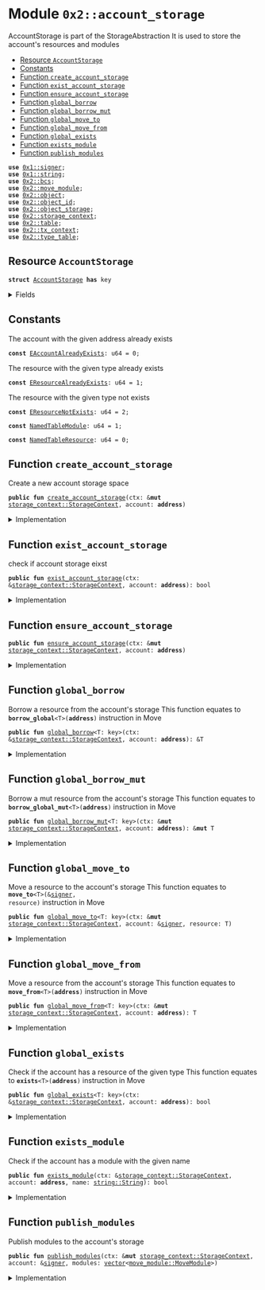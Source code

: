 
<a name="0x2_account_storage"></a>

# Module `0x2::account_storage`

AccountStorage is part of the StorageAbstraction
It is used to store the account's resources and modules


-  [Resource `AccountStorage`](#0x2_account_storage_AccountStorage)
-  [Constants](#@Constants_0)
-  [Function `create_account_storage`](#0x2_account_storage_create_account_storage)
-  [Function `exist_account_storage`](#0x2_account_storage_exist_account_storage)
-  [Function `ensure_account_storage`](#0x2_account_storage_ensure_account_storage)
-  [Function `global_borrow`](#0x2_account_storage_global_borrow)
-  [Function `global_borrow_mut`](#0x2_account_storage_global_borrow_mut)
-  [Function `global_move_to`](#0x2_account_storage_global_move_to)
-  [Function `global_move_from`](#0x2_account_storage_global_move_from)
-  [Function `global_exists`](#0x2_account_storage_global_exists)
-  [Function `exists_module`](#0x2_account_storage_exists_module)
-  [Function `publish_modules`](#0x2_account_storage_publish_modules)


<pre><code><b>use</b> <a href="../doc/signer.md#0x1_signer">0x1::signer</a>;
<b>use</b> <a href="">0x1::string</a>;
<b>use</b> <a href="bcs.md#0x2_bcs">0x2::bcs</a>;
<b>use</b> <a href="move_module.md#0x2_move_module">0x2::move_module</a>;
<b>use</b> <a href="object.md#0x2_object">0x2::object</a>;
<b>use</b> <a href="object_id.md#0x2_object_id">0x2::object_id</a>;
<b>use</b> <a href="object_storage.md#0x2_object_storage">0x2::object_storage</a>;
<b>use</b> <a href="storage_context.md#0x2_storage_context">0x2::storage_context</a>;
<b>use</b> <a href="table.md#0x2_table">0x2::table</a>;
<b>use</b> <a href="tx_context.md#0x2_tx_context">0x2::tx_context</a>;
<b>use</b> <a href="type_table.md#0x2_type_table">0x2::type_table</a>;
</code></pre>



<a name="0x2_account_storage_AccountStorage"></a>

## Resource `AccountStorage`



<pre><code><b>struct</b> <a href="account_storage.md#0x2_account_storage_AccountStorage">AccountStorage</a> <b>has</b> key
</code></pre>



<details>
<summary>Fields</summary>


<dl>
<dt>
<code>resources: <a href="type_table.md#0x2_type_table_TypeTable">type_table::TypeTable</a></code>
</dt>
<dd>

</dd>
<dt>
<code>modules: <a href="table.md#0x2_table_Table">table::Table</a>&lt;<a href="_String">string::String</a>, <a href="move_module.md#0x2_move_module_MoveModule">move_module::MoveModule</a>&gt;</code>
</dt>
<dd>

</dd>
</dl>


</details>

<a name="@Constants_0"></a>

## Constants


<a name="0x2_account_storage_EAccountAlreadyExists"></a>

The account with the given address already exists


<pre><code><b>const</b> <a href="account_storage.md#0x2_account_storage_EAccountAlreadyExists">EAccountAlreadyExists</a>: u64 = 0;
</code></pre>



<a name="0x2_account_storage_EResourceAlreadyExists"></a>

The resource with the given type already exists


<pre><code><b>const</b> <a href="account_storage.md#0x2_account_storage_EResourceAlreadyExists">EResourceAlreadyExists</a>: u64 = 1;
</code></pre>



<a name="0x2_account_storage_EResourceNotExists"></a>

The resource with the given type not exists


<pre><code><b>const</b> <a href="account_storage.md#0x2_account_storage_EResourceNotExists">EResourceNotExists</a>: u64 = 2;
</code></pre>



<a name="0x2_account_storage_NamedTableModule"></a>



<pre><code><b>const</b> <a href="account_storage.md#0x2_account_storage_NamedTableModule">NamedTableModule</a>: u64 = 1;
</code></pre>



<a name="0x2_account_storage_NamedTableResource"></a>



<pre><code><b>const</b> <a href="account_storage.md#0x2_account_storage_NamedTableResource">NamedTableResource</a>: u64 = 0;
</code></pre>



<a name="0x2_account_storage_create_account_storage"></a>

## Function `create_account_storage`

Create a new account storage space


<pre><code><b>public</b> <b>fun</b> <a href="account_storage.md#0x2_account_storage_create_account_storage">create_account_storage</a>(ctx: &<b>mut</b> <a href="storage_context.md#0x2_storage_context_StorageContext">storage_context::StorageContext</a>, account: <b>address</b>)
</code></pre>



<details>
<summary>Implementation</summary>


<pre><code><b>public</b> <b>fun</b> <a href="account_storage.md#0x2_account_storage_create_account_storage">create_account_storage</a>(ctx: &<b>mut</b> StorageContext, account: <b>address</b>) {
    <b>let</b> <a href="object_id.md#0x2_object_id">object_id</a> = <a href="object_id.md#0x2_object_id_address_to_object_id">object_id::address_to_object_id</a>(account);
    <b>let</b> <a href="account_storage.md#0x2_account_storage">account_storage</a> = <a href="account_storage.md#0x2_account_storage_AccountStorage">AccountStorage</a> {
        resources: <a href="type_table.md#0x2_type_table_new_with_id">type_table::new_with_id</a>(<a href="account_storage.md#0x2_account_storage_named_table_id">named_table_id</a>(account, <a href="account_storage.md#0x2_account_storage_NamedTableResource">NamedTableResource</a>)),
        modules: <a href="table.md#0x2_table_new_with_id">table::new_with_id</a>(<a href="account_storage.md#0x2_account_storage_named_table_id">named_table_id</a>(account, <a href="account_storage.md#0x2_account_storage_NamedTableModule">NamedTableModule</a>)),
    };
    <b>let</b> <a href="object_storage.md#0x2_object_storage">object_storage</a> = <a href="storage_context.md#0x2_storage_context_object_storage_mut">storage_context::object_storage_mut</a>(ctx);
    <b>assert</b>!(!<a href="object_storage.md#0x2_object_storage_contains">object_storage::contains</a>(<a href="object_storage.md#0x2_object_storage">object_storage</a>, <a href="object_id.md#0x2_object_id">object_id</a>), <a href="account_storage.md#0x2_account_storage_EAccountAlreadyExists">EAccountAlreadyExists</a>);
    <b>let</b> <a href="object.md#0x2_object">object</a> = <a href="object.md#0x2_object_new_with_id">object::new_with_id</a>(<a href="object_id.md#0x2_object_id">object_id</a>, account, <a href="account_storage.md#0x2_account_storage">account_storage</a>);
    <a href="object_storage.md#0x2_object_storage_add">object_storage::add</a>(<a href="object_storage.md#0x2_object_storage">object_storage</a>, <a href="object.md#0x2_object">object</a>);
}
</code></pre>



</details>

<a name="0x2_account_storage_exist_account_storage"></a>

## Function `exist_account_storage`

check if account storage eixst


<pre><code><b>public</b> <b>fun</b> <a href="account_storage.md#0x2_account_storage_exist_account_storage">exist_account_storage</a>(ctx: &<a href="storage_context.md#0x2_storage_context_StorageContext">storage_context::StorageContext</a>, account: <b>address</b>): bool
</code></pre>



<details>
<summary>Implementation</summary>


<pre><code><b>public</b> <b>fun</b> <a href="account_storage.md#0x2_account_storage_exist_account_storage">exist_account_storage</a>(ctx: &StorageContext, account: <b>address</b>): bool {
    <b>let</b> <a href="object_id.md#0x2_object_id">object_id</a> = <a href="object_id.md#0x2_object_id_address_to_object_id">object_id::address_to_object_id</a>(account);
    <b>let</b> <a href="object_storage.md#0x2_object_storage">object_storage</a> = <a href="storage_context.md#0x2_storage_context_object_storage">storage_context::object_storage</a>(ctx);
    <a href="object_storage.md#0x2_object_storage_contains">object_storage::contains</a>(<a href="object_storage.md#0x2_object_storage">object_storage</a>, <a href="object_id.md#0x2_object_id">object_id</a>)
}
</code></pre>



</details>

<a name="0x2_account_storage_ensure_account_storage"></a>

## Function `ensure_account_storage`



<pre><code><b>public</b> <b>fun</b> <a href="account_storage.md#0x2_account_storage_ensure_account_storage">ensure_account_storage</a>(ctx: &<b>mut</b> <a href="storage_context.md#0x2_storage_context_StorageContext">storage_context::StorageContext</a>, account: <b>address</b>)
</code></pre>



<details>
<summary>Implementation</summary>


<pre><code><b>public</b> <b>fun</b> <a href="account_storage.md#0x2_account_storage_ensure_account_storage">ensure_account_storage</a>(ctx: &<b>mut</b> StorageContext, account: <b>address</b>) {
    <b>if</b> (!<a href="account_storage.md#0x2_account_storage_exist_account_storage">exist_account_storage</a>(ctx, account)) {
        <a href="account_storage.md#0x2_account_storage_create_account_storage">create_account_storage</a>(ctx, account);
    }
}
</code></pre>



</details>

<a name="0x2_account_storage_global_borrow"></a>

## Function `global_borrow`

Borrow a resource from the account's storage
This function equates to <code><b>borrow_global</b>&lt;T&gt;(<b>address</b>)</code> instruction in Move


<pre><code><b>public</b> <b>fun</b> <a href="account_storage.md#0x2_account_storage_global_borrow">global_borrow</a>&lt;T: key&gt;(ctx: &<a href="storage_context.md#0x2_storage_context_StorageContext">storage_context::StorageContext</a>, account: <b>address</b>): &T
</code></pre>



<details>
<summary>Implementation</summary>


<pre><code><b>public</b> <b>fun</b> <a href="account_storage.md#0x2_account_storage_global_borrow">global_borrow</a>&lt;T: key&gt;(ctx: &StorageContext, account: <b>address</b>): &T {
    <b>let</b> <a href="object_storage.md#0x2_object_storage">object_storage</a> = <a href="storage_context.md#0x2_storage_context_object_storage">storage_context::object_storage</a>(ctx);
    <b>let</b> <a href="account_storage.md#0x2_account_storage">account_storage</a> = <a href="account_storage.md#0x2_account_storage_borrow_account_storage">borrow_account_storage</a>(<a href="object_storage.md#0x2_object_storage">object_storage</a>, account);
    <a href="account_storage.md#0x2_account_storage_borrow_resource_from_account_storage">borrow_resource_from_account_storage</a>&lt;T&gt;(<a href="account_storage.md#0x2_account_storage">account_storage</a>)
}
</code></pre>



</details>

<a name="0x2_account_storage_global_borrow_mut"></a>

## Function `global_borrow_mut`

Borrow a mut resource from the account's storage
This function equates to <code><b>borrow_global_mut</b>&lt;T&gt;(<b>address</b>)</code> instruction in Move


<pre><code><b>public</b> <b>fun</b> <a href="account_storage.md#0x2_account_storage_global_borrow_mut">global_borrow_mut</a>&lt;T: key&gt;(ctx: &<b>mut</b> <a href="storage_context.md#0x2_storage_context_StorageContext">storage_context::StorageContext</a>, account: <b>address</b>): &<b>mut</b> T
</code></pre>



<details>
<summary>Implementation</summary>


<pre><code><b>public</b> <b>fun</b> <a href="account_storage.md#0x2_account_storage_global_borrow_mut">global_borrow_mut</a>&lt;T: key&gt;(ctx: &<b>mut</b> StorageContext, account: <b>address</b>): &<b>mut</b> T {
    <b>let</b> <a href="object_storage.md#0x2_object_storage">object_storage</a> = <a href="storage_context.md#0x2_storage_context_object_storage_mut">storage_context::object_storage_mut</a>(ctx);
    <b>let</b> <a href="account_storage.md#0x2_account_storage">account_storage</a> = <a href="account_storage.md#0x2_account_storage_borrow_account_storage_mut">borrow_account_storage_mut</a>(<a href="object_storage.md#0x2_object_storage">object_storage</a>, account);
    <a href="account_storage.md#0x2_account_storage_borrow_mut_resource_from_account_storage">borrow_mut_resource_from_account_storage</a>&lt;T&gt;(<a href="account_storage.md#0x2_account_storage">account_storage</a>)
}
</code></pre>



</details>

<a name="0x2_account_storage_global_move_to"></a>

## Function `global_move_to`

Move a resource to the account's storage
This function equates to <code><b>move_to</b>&lt;T&gt;(&<a href="signer.md#0x2_signer">signer</a>, resource)</code> instruction in Move


<pre><code><b>public</b> <b>fun</b> <a href="account_storage.md#0x2_account_storage_global_move_to">global_move_to</a>&lt;T: key&gt;(ctx: &<b>mut</b> <a href="storage_context.md#0x2_storage_context_StorageContext">storage_context::StorageContext</a>, account: &<a href="signer.md#0x2_signer">signer</a>, resource: T)
</code></pre>



<details>
<summary>Implementation</summary>


<pre><code><b>public</b> <b>fun</b> <a href="account_storage.md#0x2_account_storage_global_move_to">global_move_to</a>&lt;T: key&gt;(ctx: &<b>mut</b> StorageContext, account: &<a href="signer.md#0x2_signer">signer</a>, resource: T){
    <b>let</b> account_address = signer::address_of(account);
    //Auto create the account storage when <b>move</b> resource <b>to</b> the account
    <a href="account_storage.md#0x2_account_storage_ensure_account_storage">ensure_account_storage</a>(ctx, account_address);
    <b>let</b> <a href="account_storage.md#0x2_account_storage">account_storage</a> = <a href="account_storage.md#0x2_account_storage_borrow_account_storage_mut">borrow_account_storage_mut</a>(<a href="storage_context.md#0x2_storage_context_object_storage_mut">storage_context::object_storage_mut</a>(ctx), account_address);
    <a href="account_storage.md#0x2_account_storage_add_resource_to_account_storage">add_resource_to_account_storage</a>(<a href="account_storage.md#0x2_account_storage">account_storage</a>, resource);
}
</code></pre>



</details>

<a name="0x2_account_storage_global_move_from"></a>

## Function `global_move_from`

Move a resource from the account's storage
This function equates to <code><b>move_from</b>&lt;T&gt;(<b>address</b>)</code> instruction in Move


<pre><code><b>public</b> <b>fun</b> <a href="account_storage.md#0x2_account_storage_global_move_from">global_move_from</a>&lt;T: key&gt;(ctx: &<b>mut</b> <a href="storage_context.md#0x2_storage_context_StorageContext">storage_context::StorageContext</a>, account: <b>address</b>): T
</code></pre>



<details>
<summary>Implementation</summary>


<pre><code><b>public</b> <b>fun</b> <a href="account_storage.md#0x2_account_storage_global_move_from">global_move_from</a>&lt;T: key&gt;(ctx: &<b>mut</b> StorageContext, account: <b>address</b>): T {
    <b>let</b> <a href="account_storage.md#0x2_account_storage">account_storage</a> = <a href="account_storage.md#0x2_account_storage_borrow_account_storage_mut">borrow_account_storage_mut</a>(<a href="storage_context.md#0x2_storage_context_object_storage_mut">storage_context::object_storage_mut</a>(ctx), account);
    <a href="account_storage.md#0x2_account_storage_remove_resource_from_account_storage">remove_resource_from_account_storage</a>&lt;T&gt;(<a href="account_storage.md#0x2_account_storage">account_storage</a>)
}
</code></pre>



</details>

<a name="0x2_account_storage_global_exists"></a>

## Function `global_exists`

Check if the account has a resource of the given type
This function equates to <code><b>exists</b>&lt;T&gt;(<b>address</b>)</code> instruction in Move


<pre><code><b>public</b> <b>fun</b> <a href="account_storage.md#0x2_account_storage_global_exists">global_exists</a>&lt;T: key&gt;(ctx: &<a href="storage_context.md#0x2_storage_context_StorageContext">storage_context::StorageContext</a>, account: <b>address</b>): bool
</code></pre>



<details>
<summary>Implementation</summary>


<pre><code><b>public</b> <b>fun</b> <a href="account_storage.md#0x2_account_storage_global_exists">global_exists</a>&lt;T: key&gt;(ctx: &StorageContext, account: <b>address</b>) : bool {
    <b>if</b> (<a href="account_storage.md#0x2_account_storage_exist_account_storage">exist_account_storage</a>(ctx, account)) {
        <b>let</b> <a href="account_storage.md#0x2_account_storage">account_storage</a> = <a href="account_storage.md#0x2_account_storage_borrow_account_storage">borrow_account_storage</a>(<a href="storage_context.md#0x2_storage_context_object_storage">storage_context::object_storage</a>(ctx), account);
        <a href="account_storage.md#0x2_account_storage_exists_resource_at_account_storage">exists_resource_at_account_storage</a>&lt;T&gt;(<a href="account_storage.md#0x2_account_storage">account_storage</a>)
    }<b>else</b>{
        <b>false</b>
    }
}
</code></pre>



</details>

<a name="0x2_account_storage_exists_module"></a>

## Function `exists_module`

Check if the account has a module with the given name


<pre><code><b>public</b> <b>fun</b> <a href="account_storage.md#0x2_account_storage_exists_module">exists_module</a>(ctx: &<a href="storage_context.md#0x2_storage_context_StorageContext">storage_context::StorageContext</a>, account: <b>address</b>, name: <a href="_String">string::String</a>): bool
</code></pre>



<details>
<summary>Implementation</summary>


<pre><code><b>public</b> <b>fun</b> <a href="account_storage.md#0x2_account_storage_exists_module">exists_module</a>(ctx: &StorageContext, account: <b>address</b>, name: String): bool {
    <b>let</b> <a href="account_storage.md#0x2_account_storage">account_storage</a> = <a href="account_storage.md#0x2_account_storage_borrow_account_storage">borrow_account_storage</a>(<a href="storage_context.md#0x2_storage_context_object_storage">storage_context::object_storage</a>(ctx), account);
    <a href="account_storage.md#0x2_account_storage_exists_module_at_account_storage">exists_module_at_account_storage</a>(<a href="account_storage.md#0x2_account_storage">account_storage</a>, name)
}
</code></pre>



</details>

<a name="0x2_account_storage_publish_modules"></a>

## Function `publish_modules`

Publish modules to the account's storage


<pre><code><b>public</b> <b>fun</b> <a href="account_storage.md#0x2_account_storage_publish_modules">publish_modules</a>(ctx: &<b>mut</b> <a href="storage_context.md#0x2_storage_context_StorageContext">storage_context::StorageContext</a>, account: &<a href="signer.md#0x2_signer">signer</a>, modules: <a href="">vector</a>&lt;<a href="move_module.md#0x2_move_module_MoveModule">move_module::MoveModule</a>&gt;)
</code></pre>



<details>
<summary>Implementation</summary>


<pre><code><b>public</b> <b>fun</b> <a href="account_storage.md#0x2_account_storage_publish_modules">publish_modules</a>(ctx: &<b>mut</b> StorageContext, account: &<a href="signer.md#0x2_signer">signer</a>, modules: <a href="">vector</a>&lt;MoveModule&gt;) {
    <b>let</b> account_address = signer::address_of(account);
    <b>let</b> <a href="account_storage.md#0x2_account_storage">account_storage</a> = <a href="account_storage.md#0x2_account_storage_borrow_account_storage_mut">borrow_account_storage_mut</a>(<a href="storage_context.md#0x2_storage_context_object_storage_mut">storage_context::object_storage_mut</a>(ctx), account_address);
    <b>let</b> i = 0;
    <b>let</b> len = <a href="_length">vector::length</a>(&modules);
    <b>let</b> module_names = <a href="move_module.md#0x2_move_module_verify_modules">move_module::verify_modules</a>(&modules, account_address);

    <b>while</b> (i &lt; len) {
        <b>let</b> name = <a href="_pop_back">vector::pop_back</a>(&<b>mut</b> module_names);
        <b>let</b> m = <a href="_pop_back">vector::pop_back</a>(&<b>mut</b> modules);

        // The <b>module</b> already <b>exists</b>, which means we are upgrading the <b>module</b>
        // TODO: check upgrade compatibility
        <b>if</b> (<a href="table.md#0x2_table_contains">table::contains</a>(&<a href="account_storage.md#0x2_account_storage">account_storage</a>.modules, name)) {
            <a href="table.md#0x2_table_remove">table::remove</a>(&<b>mut</b> <a href="account_storage.md#0x2_account_storage">account_storage</a>.modules, name);
        };
        <a href="table.md#0x2_table_add">table::add</a>(&<b>mut</b> <a href="account_storage.md#0x2_account_storage">account_storage</a>.modules, name, m);
        i = i + 1;
    }
}
</code></pre>



</details>
